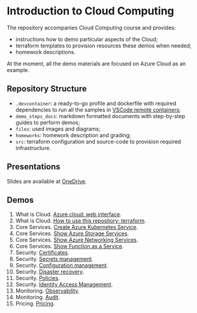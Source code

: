 # Introduction to Cloud Computing

The repository accompanies Cloud Computing course and provides:

- instructions how to demo particular aspects of the Cloud;
- terraform templates to provision resources these demos when needed;
- homework descriptions.

At the moment, all the demo materials are focused on Azure Cloud as an example.

## Repository Structure

- `.devcontainer`: a ready-to-go profile and dockerfile with required dependencies to run all the samples in [VSCode remote containers](https://code.visualstudio.com/docs/remote/containers);
- `demo_steps_docs`: markdown formatted documents with step-by-step guides to perform demos;
- `files`: used images and diagrams;
- `homeworks`: homework description and grading;
- `src`: terraform configuration and source-code to provision required infrastructure.

## Presentations

Slides are available at [OneDrive](https://1drv.ms/u/s!AmQmd11jftp0hb5PeOb7ei4j4PW2Mw?e=2aAcV1).

## Demos

1. What is Cloud. [Azure cloud: web interface](demo_steps_docs/01-what-is-cloud_cloud-gui.md).
2. What is Cloud. [How to use this repository; terraform](demo_steps_docs/02-what-is-cloud_terraform.md).
3. Core Services. [Create Azure Kubernetes Service](demo_steps_docs/03-core-services_aks.md).
4. Core Services. [Show Azure Storage Services](demo_steps_docs/04-core-services_storage.md).
5. Core Services. [Show Azure Networking Services](demo_steps_docs/05-core-services_networking.md).
6. Core Services. [Show Function as a Service](demo_steps_docs/06-core-services_faas.md).
7. Security. [Certificates](demo_steps_docs/07-security_certificate.md).
8. Security. [Secrets management](demo_steps_docs/08-security_secrets.md).
9. Security. [Configuration management](demo_steps_docs/09-security_configuration-management.md).
10. Security. [Disaster recovery](demo_steps_docs/10-security_disaster.md).
11. Security. [Policies](demo_steps_docs/11-security_policies.md).
12. Security. [Identity Access Management](demo_steps_docs/12-security_iam_rbac.md).
13. Monitoring. [Observability](demo_steps_docs/13-monitoring-observability.md).
14. Monitoring. [Audit](demo_steps_docs/14-monitoring-audit.md).
15. Pricing. [Pricing](demo_steps_docs/15-pricing.md).
